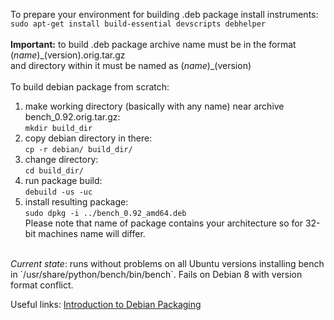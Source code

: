 To prepare your environment for building .deb package install instruments: <br>
`sudo apt-get install build-essential devscripts debhelper` <br>
<br>
<b>Important:</b> to build .deb package archive name must be in the format $(name)\_$(version).orig.tar.gz <br> and directory within it must be named as $(name)\_$(version)<br><br>
To build debian package from scratch: <br>
1) make working directory (basically with any name) near archive bench_0.92.orig.tar.gz: <br>
`mkdir build_dir` <br>
2) copy debian directory in there: <br>
`cp -r debian/ build_dir/` <br>
3) change directory: <br>
`cd build_dir/` <br>
4) run package build: <br>
`debuild -us -uc` <br>
5) install resulting package: <br>
`sudo dpkg -i ../bench_0.92_amd64.deb` <br>
Please note that name of package contains your architecture so for 32-bit machines name will differ. <br>
<br>
<i>Current state</i>: runs without problems on all Ubuntu versions installing bench in `/usr/share/python/bench/bin/bench`. Fails on Debian 8 with version format conflict.

Useful links:
[Introduction to Debian Packaging](https://wiki.debian.org/IntroDebianPackaging#Step_3:_Add_the_Debian_packaging_files)
